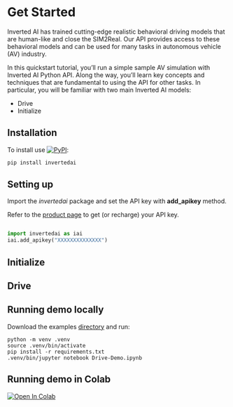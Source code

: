 # Get Started

Inverted AI has trained cutting-edge realistic behavioral driving models that are human-like and close the SIM2Real. Our API provides access to these behavioral models and can be used for many tasks in autonomous vehicle (AV) industry.

In this quickstart tutorial, you’ll run a simple sample AV simulation with Inverted AI Python API. Along the way, you’ll learn key concepts and techniques that are fundamental to using the API for other tasks. In particular, you will be familiar with two main Inverted AI models:

- Drive
- Initialize

## Installation

[pypi-badge]: https://badge.fury.io/py/invertedai_drive.svg
[pypi-link]: https://pypi.org/project/invertedai-drive/

To install use [![PyPI][pypi-badge]][pypi-link]:

```bash
pip install invertedai
```

## Setting up

Import the _invertedai_ package and set the API key with **add_apikey** method.

Refer to the [product page](https://www.inverted.ai) to get (or recharge) your API key.

```python

import invertedai as iai
iai.add_apikey("XXXXXXXXXXXXXX")
```

## Initialize

## Drive

## Running demo locally

Download the examples [directory](https://github.com/inverted-ai/invertedai-drive/blob/master/examples) and run:

```
python -m venv .venv
source .venv/bin/activate
pip install -r requirements.txt
.venv/bin/jupyter notebook Drive-Demo.ipynb
```

## Running demo in Colab

[![Open In Colab](https://colab.research.google.com/assets/colab-badge.svg)](https://colab.research.google.com/github/inverted-ai/invertedai-drive/blob/develop/examples/Colab-Demo.ipynb)
